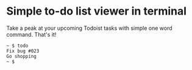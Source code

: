 # Simple to-do list viewer in terminal
Take a peak at your upcoming Todoist tasks with simple one word command. That's it!

```
~ $ todo
Fix bug #023
Go shopping
~ $
```
